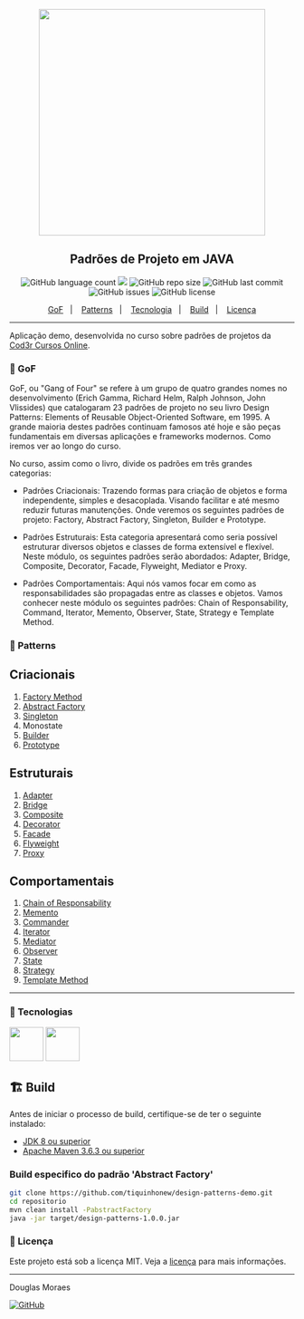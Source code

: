 <p align="center"><img src="https://img-c.udemycdn.com/course/480x270/3786202_37d5_2.jpg" width="400"></p>
<h2 align="center">Padrões de Projeto em JAVA</h2>
<p align="center">
  <img alt="GitHub language count" src="https://img.shields.io/github/languages/top/tiquinhonew/design-patterns-demo">
  <a href="https://app.codacy.com/gh/tiquinhonew/design-patterns-demo/dashboard?utm_source=gh&utm_medium=referral&utm_content=&utm_campaign=Badge_grade"><img src="https://app.codacy.com/project/badge/Grade/46449a911bba4046ba04410f6bc7ee72"/></a>
  <img alt="GitHub repo size" src="https://img.shields.io/github/repo-size/tiquinhonew/design-patterns-demo?color=blueviolet">
  <img alt="GitHub last commit" src="https://img.shields.io/github/last-commit/tiquinhonew/design-patterns-demo?color=orange">
  <img alt="GitHub issues" src="https://img.shields.io/github/issues/tiquinhonew/design-patterns-demo">
  <img alt="GitHub license" src="https://img.shields.io/github/license/tiquinhonew/design-patterns-demo">
</p>
<p align="center">
  <a href="#link-links">GoF</a>&nbsp;&nbsp;&nbsp;|&nbsp;&nbsp;&nbsp;
  <a href="#open_file_folder-recursos">Patterns</a>&nbsp;&nbsp;&nbsp;|&nbsp;&nbsp;&nbsp;
  <a href="#rocket-tecnologias">Tecnologia</a>&nbsp;&nbsp;&nbsp;|&nbsp;&nbsp;&nbsp;
  <a href="#%EF%B8%8F-deploy">Build</a>&nbsp;&nbsp;&nbsp;|&nbsp;&nbsp;&nbsp;
  <a href="#memo-licença">Licença</a>
</p>

---

Aplicação demo, desenvolvida no curso sobre padrões de projetos da [Cod3r Cursos Online](https://www.udemy.com/user/cod3r-3/).

### :link: GoF

GoF, ou "Gang of Four" se refere à um grupo de quatro grandes nomes no desenvolvimento (Erich Gamma, Richard Helm, Ralph Johnson, John Vlissides) que catalogaram 23 padrões de projeto no seu livro Design Patterns: Elements of Reusable Object-Oriented Software, em 1995. A grande maioria destes padrões continuam famosos até hoje e são peças fundamentais em diversas aplicações e frameworks modernos. Como iremos ver ao longo do curso.

No curso, assim como o livro, divide os padrões em três grandes categorias:

- Padrões Criacionais: Trazendo formas para criação de objetos e forma independente, simples e desacoplada. Visando facilitar e até mesmo reduzir futuras manutenções. Onde veremos os seguintes padrões de projeto: Factory, Abstract Factory, Singleton, Builder e Prototype.

- Padrões Estruturais: Esta categoria apresentará como seria possível estruturar diversos objetos e classes de forma extensível e flexível. Neste módulo, os seguintes padrões serão abordados: Adapter, Bridge, Composite, Decorator, Facade, Flyweight, Mediator e Proxy.

- Padrões Comportamentais: Aqui nós vamos focar em como as responsabilidades são propagadas entre as classes e objetos. Vamos conhecer neste módulo os seguintes padrões: Chain of Responsability, Command, Iterator, Memento, Observer, State, Strategy e Template Method.

### :open_file_folder: Patterns

## Criacionais

1. [Factory Method](https://refactoring.guru/design-patterns/factory-method)
2. [Abstract Factory](https://refactoring.guru/design-patterns/abstract-factory)
3. [Singleton](https://refactoring.guru/design-patterns/singleton)
4. Monostate
5. [Builder](https://refactoring.guru/design-patterns/builder)
6. [Prototype](https://refactoring.guru/design-patterns/prototype)

## Estruturais

1. [Adapter](https://refactoring.guru/pt-br/design-patterns/adapter)
2. [Bridge](https://refactoring.guru/pt-br/design-patterns/bridge)
3. [Composite](https://refactoring.guru/pt-br/design-patterns/composite)
4. [Decorator](https://refactoring.guru/pt-br/design-patterns/decorator)
5. [Facade](https://refactoring.guru/pt-br/design-patterns/facade)
6. [Flyweight](https://refactoring.guru/pt-br/design-patterns/flyweight)
7. [Proxy](https://refactoring.guru/pt-br/design-patterns/proxy)

## Comportamentais

1. [Chain of Responsability](https://refactoring.guru/pt-br/design-patterns/chain-of-responsibility)
2. [Memento](https://refactoring.guru/pt-br/design-patterns/memento)
3. [Commander](https://refactoring.guru/pt-br/design-patterns/commander)
4. [Iterator](https://refactoring.guru/pt-br/design-patterns/iterator)
5. [Mediator](https://refactoring.guru/pt-br/design-patterns/mediator)
6. [Observer](https://refactoring.guru/pt-br/design-patterns/observer)
7. [State](https://refactoring.guru/pt-br/design-patterns/state)
8. [Strategy](https://refactoring.guru/pt-br/design-patterns/strategy)
9. [Template Method](https://refactoring.guru/pt-br/design-patterns/template-method)

---

### :rocket: Tecnologias

[<img src="https://cdn.jsdelivr.net/gh/devicons/devicon/icons/java/java-original-wordmark.svg" width="60"/>](https://www.java.com)
[<img src="https://cdn.jsdelivr.net/gh/devicons/devicon@latest/icons/maven/maven-original.svg" width="60"/>](https://maven.apache.org/)

## 🏗️ Build

Antes de iniciar o processo de build, certifique-se de ter o seguinte instalado:

- [JDK 8 ou superior](https://www.oracle.com/java/technologies/javase-jdk11-downloads.html)
- [Apache Maven 3.6.3 ou superior](https://maven.apache.org/download.cgi)

### Build especifico do padrão 'Abstract Factory'

  ```sh
  git clone https://github.com/tiquinhonew/design-patterns-demo.git
  cd repositorio
  mvn clean install -PabstractFactory
  java -jar target/design-patterns-1.0.0.jar
  ```

### :memo: Licença

Este projeto está sob a licença MIT. Veja a [licença](https://github.com/tiquinhonew/design-patterns-demo/blob/master/LICENSE) para mais informações.

---

Douglas Moraes

[<img alt="GitHub" src="https://img.shields.io/badge/LinkedIn-0077B5?style=for-the-badge&logo=linkedin&logoColor=whit">](https://www.linkedin.com/in/douglasam)
